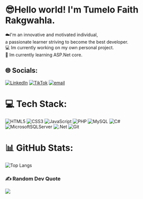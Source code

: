 # 😎Hello world! I'm Tumelo Faith Rakgwahla.
☁️I'm an innovative and motivated individual, <br> a passionate learner striving to become the best developer.<br>💻 Im currently working on my own personal project.<br>📖 Im currently learning ASP.Net core.<br> 


## 🌐 Socials:
[![LinkedIn](https://img.shields.io/badge/LinkedIn-%230077B5.svg?logo=linkedin&logoColor=white)](https://linkedin.com/in/tumelo-rakgwahla) [![TikTok](https://img.shields.io/badge/TikTok-%23000000.svg?logo=TikTok&logoColor=white)](https://tiktok.com/@tumirakgwahla?_t=ZM-8wIvigL99N8&_r=1) [![email](https://img.shields.io/badge/Email-D14836?logo=gmail&logoColor=white)](mailto:tumelorakgwahl@gmail.com) 

# 💻 Tech Stack:
![HTML5](https://img.shields.io/badge/html5-%23E34F26.svg?style=for-the-badge&logo=html5&logoColor=white) ![CSS3](https://img.shields.io/badge/css3-%231572B6.svg?style=for-the-badge&logo=css3&logoColor=white) ![JavaScript](https://img.shields.io/badge/javascript-%23323330.svg?style=for-the-badge&logo=javascript&logoColor=%23F7DF1E) ![PHP](https://img.shields.io/badge/php-%23777BB4.svg?style=for-the-badge&logo=php&logoColor=white) ![MySQL](https://img.shields.io/badge/mysql-4479A1.svg?style=for-the-badge&logo=mysql&logoColor=white) ![C#](https://img.shields.io/badge/c%23-%23239120.svg?style=for-the-badge&logo=csharp&logoColor=white) ![MicrosoftSQLServer](https://img.shields.io/badge/Microsoft%20SQL%20Server-CC2927?style=for-the-badge&logo=microsoft%20sql%20server&logoColor=white) ![.Net](https://img.shields.io/badge/.NET-5C2D91?style=for-the-badge&logo=.net&logoColor=white) ![Git](https://img.shields.io/badge/git-%23F05033.svg?style=for-the-badge&logo=git&logoColor=white) 
# 📊 GitHub Stats:
![Top Langs](https://github-readme-stats.vercel.app/api/top-langs/?username=TumeloFRakgwahla&theme=dark&hide_border=true&layout=compact)

### ✍️ Random Dev Quote
![](https://quotes-github-readme.vercel.app/api?type=horizontal&theme=dark)

<!-- Proudly created with GPRM ( https://gprm.itsvg.in ) -->

